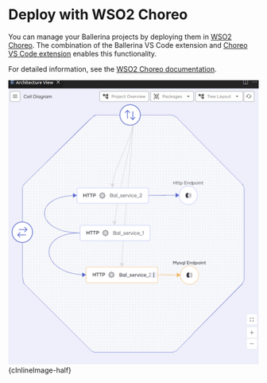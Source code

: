 # Deploy with WSO2 Choreo

You can manage your Ballerina projects by deploying them in [WSO2 Choreo](https://wso2.com/choreo/). The combination of the Ballerina VS Code extension and [Choreo VS Code extension](https://marketplace.visualstudio.com/items?itemName=WSO2.choreo) enables this functionality. 

For detailed information, see the [WSO2 Choreo documentation](https://wso2.com/choreo/docs/develop-components/develop-components-using-vs-code/).

![Choreo Deployment](./img/choreo-integration/choreo-integration.png){cInlineImage-half}
